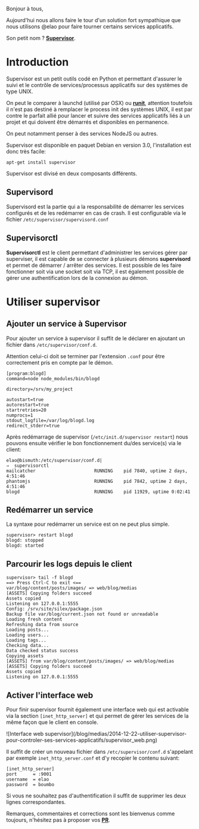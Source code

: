 Bonjour à tous, 

Aujourd'hui nous allons faire le tour d'un solution fort sympathique que nous utilisons @elao pour faire tourner certains services applicatifs. 

Son petit nom ? [**Supervisor**](http://supervisord.org/).

# Introduction

Supervisor est un petit outils codé en Python et permettant d'assurer le suivi et le contrôle de services/processus applicatifs sur des systèmes de type UNIX.

On peut le comparer à launchd (utilisé par OSX) ou [**runit**](http://smarden.org/runit/), attention toutefois il n'est pas destiné à remplacer le process init des systèmes UNIX, il est par contre le parfait allié pour lancer et suivre des services applicatifs liés à un projet et qui doivent être démarrés et disponibles en permanence.

On peut notamment penser à des services NodeJS ou autres.

Supervisor est disponible en paquet Debian en version 3.0, l'installation est donc très facile:

```
apt-get install supervisor
```

Supervisor est divisé en deux composants différents.

## Supervisord

Supervisord est la partie qui a la responsabilité de démarrer les services configurés et de les redémarrer en cas de crash.
Il est configurable via le fichier ```/etc/supervisor/supervisord.conf```

## Supervisorctl

**Supervisorctl** est le client permettant d'administrer les services gérer par superviser, il est capable de se connecter à plusieurs démons **supervisord**  et permet de démarrer / arrêter des services. Il est possible de les faire fonctionner soit via une socket soit via TCP, il est également possible de gérer une authentification lors de la connexion au démon.

# Utiliser supervisor

## Ajouter un service à Supervisor

Pour ajouter un service à supervisor il suffit de le déclarer en ajoutant un fichier dans ```/etc/supervisor/conf.d```.

Attention celui-ci doit se terminer par l'extension ```.conf``` pour être correctement pris en compte par le démon.

```
[program:blogd]
command=node node_modules/bin/blogd

directory=/srv/my_project

autostart=true
autorestart=true
startretries=20
numprocs=1
stdout_logfile=/var/log/blogd.log
redirect_stderr=true
```
Après redémarrage de supervisor (```/etc/init.d/supervisor restart```) nous pouvons ensuite vérifier le bon fonctionnement du/des service(s) via le client:

```
elao@bismuth:/etc/supervisor/conf.d|
⇒  supervisorctl 
mailcatcher                      RUNNING    pid 7840, uptime 2 days, 4:51:46
phantomjs                        RUNNING    pid 7842, uptime 2 days, 4:51:46
blogd                            RUNNING    pid 11929, uptime 0:02:41
```

## Redémarrer un service

La syntaxe pour redémarrer un service est on ne peut plus simple.

```
supervisor> restart blogd
blogd: stopped
blogd: started
```
## Parcourir les logs depuis le client

```
supervisor> tail -f blogd
==> Press Ctrl-C to exit <==
var/blog/content/posts/images/ => web/blog/medias
[ASSETS] Copying folders succeed
Assets copied
Listening on 127.0.0.1:5555
Config: /srv/site/silex/package.json
Backup file var/blog/current.json not found or unreadable
Loading fresh content
Refreshing data from source
Loading posts...
Loading users...
Loading tags...
Checking data...
Data checked status success
Copying assets
[ASSETS] from var/blog/content/posts/images/ => web/blog/medias
[ASSETS] Copying folders succeed
Assets copied
Listening on 127.0.0.1:5555

```

## Activer l'interface web

Pour finir supervisor fournit également une interface web qui est activable via la section ``[inet_http_server]`` et qui permet de gérer les services de la même façon que le client en console.

<p class="text-center">
![Interface web supervisor](/blog/medias/2014-12-22-utiliser-supervisor-pour-controler-ses-services-applicatifs/supervisor_web.png)
</p>

Il suffit de créer un nouveau fichier dans ```/etc/supervisor/conf.d``` s'appelant par exemple ```inet_http_server.conf``` et d'y recopier le contenu suivant:

```
[inet_http_server]
port      = :9001
username  = elao
password  = boumbo
```

Si vous ne souhaitez pas d'authentification il suffit de supprimer les deux lignes correspondantes.

Remarques, commentaires et corrections sont les bienvenus comme toujours, n'hésitez pas à proposer vos [**PR**](https://github.com/Elao/tech-blog).